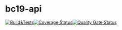 # bc19-api
[![Build&Tests](https://github.com/DPCMGroup/bc19-api/actions/workflows/build.yml/badge.svg)](https://github.com/DPCMGroup/bc19-api/actions/workflows/build.yml)[![Coverage Status](https://coveralls.io/repos/github/DPCMGroup/bc19-api/badge.svg)](https://coveralls.io/github/DPCMGroup/bc19-api)[![Quality Gate Status](https://sonarcloud.io/api/project_badges/measure?project=DPCMGroup_bc19-api&metric=alert_status)](https://sonarcloud.io/dashboard?id=DPCMGroup_bc19-api)

